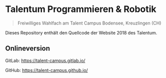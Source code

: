 Talentum Programmieren & Robotik
================================

> Freiwilliges Wahlfach am Talent Campus Bodensee, Kreuzlingen (CH)

Dieses Repository enthält den Quellcode der Website 2018 des Talentum.

Onlineversion
-------------

GitLab:
    https://talent-campus.gitlab.io/

GitHub:
    https://talent-campus.github.io/
